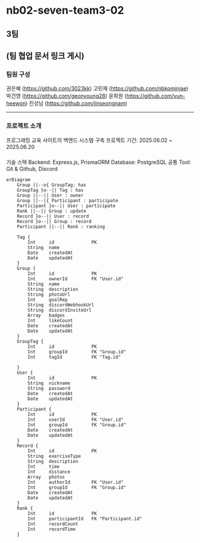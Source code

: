 # nb02-seven-team3-02

## 3팀
(팀 협업 문서 링크 게시)
---

### 팀원 구성
권은혜 (https://github.com/3023kk)
고민재 (https://github.com/nbkominjae)
박건영 (https://github.com/geonyoung28)
윤희원 (https://github.com/yun-heewon)
진성남 (https://github.com/jinseongnam)

---


### 프로젝트 소개
프로그래밍 교육 사이트의 백엔드 시스템 구축
프로젝트 기간: 2025.06.02 ~ 2025.06.20

###
기술 스택
Backend: Express.js, PrismaORM
Database: PostgreSQL
공통 Tool: Git & Github, Discord

```mermaid
erDiagram
    Group ||--o{ GroupTag: has
    GroupTag }o--|| Tag : has
    Group ||--|| User : owner
    Group ||--|{ Participant : participate
    Participant }o--|| User : participate
    Rank ||--|| Group : update
    Record }o--|| User : record
    Record }o--|| Group : record
    Participant ||--|| Rank : ranking

    Tag {
        Int     id              PK
        String  name
        Date    createdAt
        Date    updatedAt
    }
    Group { 
        Int     id              PK
        Int     ownerId         FK "User.id"
        String  name
        String  description
        String  photoUrl
        Int     goalRep
        String  discordWebhookUrl
        String  discordInviteUrl
        Array   badges
        Int     likeCount
        Date    createdAt
        Date    updatedAt
    }
    GroupTag {
        Int     id              PK
        Int     groupId         FK "Group.id"
        Int     tagId           FK "Tag.id"
        
    }
    User {
        Int     id              PK
        String  nickname
        String  password
        Date    createdAt
        Date    updatedAt
    }
    Participant {
        Int     id              PK
        Int     userId          FK "User.id"
        Int     groupId         FK "Group.id"
        Date    createdAt
        Date    updatedAt
    }
    Record {
        Int     id              PK
        String  exerciseType
        String  description
        Int     time
        Int     distance
        Array   photos
        Int     authorId        FK "User.id"
        Int     groupId         FK "Group.id"
        Date    createdAt
        Date    updatedAt
    }
    Rank {
        Int     id              PK
        Int     participantId   FK "Participant.id"
        Int     recordCount
        Int     recordTime
    }
```
